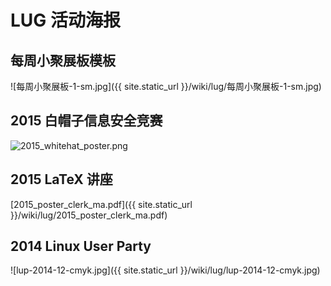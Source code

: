 ---
---

# LUG 活动海报

## 每周小聚展板模板

![每周小聚展板-1-sm.jpg]({{ site.static_url }}/wiki/lug/每周小聚展板-1-sm.jpg)

## 2015 白帽子信息安全竞赛

![2015_whitehat_poster.png](/wiki/_detail/lug/2015_whitehat_poster.png?id=lug%3Aevents%3Aposter)

## 2015 LaTeX 讲座

[2015_poster_clerk_ma.pdf]({{ site.static_url }}/wiki/lug/2015_poster_clerk_ma.pdf)

## 2014 Linux User Party

![lup-2014-12-cmyk.jpg]({{ site.static_url }}/wiki/lug/lup-2014-12-cmyk.jpg)
